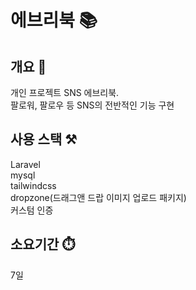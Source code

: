 # 에브리북 📚

## 개요 📌
개인 프로젝트 SNS 에브리북.<br>
팔로워, 팔로우 등 SNS의 전반적인 기능 구현

## 사용 스택 ⚒️
Laravel<br>
mysql<br>
tailwindcss<br>
dropzone(드래그앤 드랍 이미지 업로드 패키지)<br>
커스텀 인증<br>

## 소요기간 ⏱️
7일
